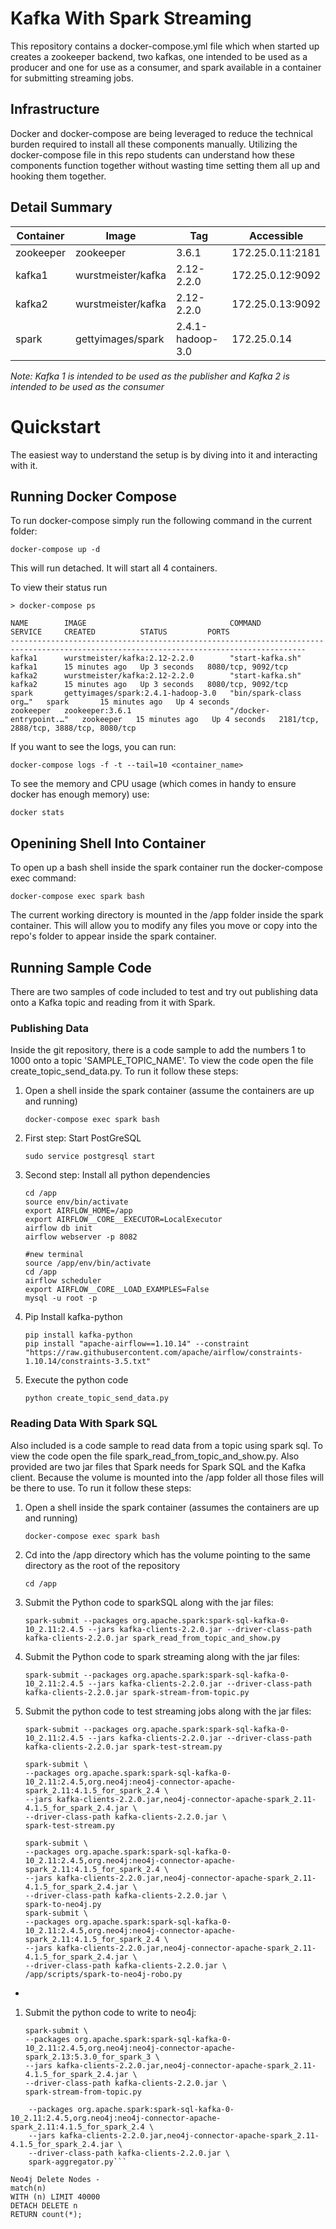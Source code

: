 # Kafka With Spark Streaming

This repository contains a docker-compose.yml file which when started up creates a zookeeper backend, two kafkas, one intended to be used as a producer and one for use as a consumer, and spark available in a container for submitting streaming jobs.

## Infrastructure

Docker and docker-compose are being leveraged to reduce the technical burden required to install all these components manually. Utilizing the docker-compose file in this repo students can understand how these components function together without wasting time setting them all up and hooking them together.

## Detail Summary

| Container | Image | Tag | Accessible |
|-|-|-|-|
| zookeeper | zookeeper | 3.6.1 | 172.25.0.11:2181 |
| kafka1 | wurstmeister/kafka | 2.12-2.2.0 | 172.25.0.12:9092 |
| kafka2 | wurstmeister/kafka | 2.12-2.2.0 | 172.25.0.13:9092 |
| spark | gettyimages/spark | 2.4.1-hadoop-3.0 | 172.25.0.14 |

_Note: Kafka 1 is intended to be used as the publisher and Kafka 2 is intended to be used as the consumer_

# Quickstart

The easiest way to understand the setup is by diving into it and interacting with it.

## Running Docker Compose

To run docker-compose simply run the following command in the current folder:

```
docker-compose up -d
```

This will run detached. It will start all 4 containers.

To view their status run

```
> docker-compose ps

NAME        IMAGE                                COMMAND                  SERVICE     CREATED          STATUS         PORTS
----------------------------------------------------------------------------------------------------------------------------------------
kafka1      wurstmeister/kafka:2.12-2.2.0        "start-kafka.sh"         kafka1      15 minutes ago   Up 3 seconds   8080/tcp, 9092/tcp
kafka2      wurstmeister/kafka:2.12-2.2.0        "start-kafka.sh"         kafka2      15 minutes ago   Up 3 seconds   8080/tcp, 9092/tcp
spark       gettyimages/spark:2.4.1-hadoop-3.0   "bin/spark-class org…"   spark       15 minutes ago   Up 4 seconds
zookeeper   zookeeper:3.6.1                      "/docker-entrypoint.…"   zookeeper   15 minutes ago   Up 4 seconds   2181/tcp, 2888/tcp, 3888/tcp, 8080/tcp
```

If you want to see the logs, you can run:

```
docker-compose logs -f -t --tail=10 <container_name>
```

To see the memory and CPU usage (which comes in handy to ensure docker has enough memory) use:

```
docker stats
```

## Openining Shell Into Container

To open up a bash shell inside the spark container run the docker-compose exec command:

```
docker-compose exec spark bash
```

The current working directory is mounted in the /app folder inside the spark container. This will allow you to modify any files you move or copy into the repo's folder to appear inside the spark container.

## Running Sample Code

There are two samples of code included to test and try out publishing data onto a Kafka topic and reading from it with Spark.

### Publishing Data

Inside the git repository, there is a code sample to add the numbers 1 to 1000 onto a topic 'SAMPLE_TOPIC_NAME'. To view the code open the file create_topic_send_data.py. To run it follow these steps:

1. Open a shell inside the spark container (assume the containers are up and running)
    ```
    docker-compose exec spark bash
    ```
1. First step: Start PostGreSQL
    ```
    sudo service postgresql start
    ```
1. Second step: Install all python dependencies
    ```
    cd /app
    source env/bin/activate
    export AIRFLOW_HOME=/app
    export AIRFLOW__CORE__EXECUTOR=LocalExecutor
    airflow db init
    airflow webserver -p 8082
    
    #new terminal
    source /app/env/bin/activate
    cd /app
    airflow scheduler
    export AIRFLOW__CORE__LOAD_EXAMPLES=False
    mysql -u root -p
    ```
1. Pip Install kafka-python
    ```
    pip install kafka-python
    pip install "apache-airflow==1.10.14" --constraint "https://raw.githubusercontent.com/apache/airflow/constraints-1.10.14/constraints-3.5.txt"
    ```
1. Execute the python code
    ```
    python create_topic_send_data.py
    ```

### Reading Data With Spark SQL

Also included is a code sample to read data from a topic using spark sql. To view the code open the file spark_read_from_topic_and_show.py. Also provided are two jar files that Spark needs for Spark SQL and the Kafka client. Because the volume is mounted into the /app folder all those files will be there to use. To run it follow these steps:

1. Open a shell inside the spark container (assumes the containers are up and running)
    ```
    docker-compose exec spark bash
    ```
1. Cd into the /app directory which has the volume pointing to the same directory as the root of the repository
    ```
    cd /app
    ```
1. Submit the Python code to sparkSQL along with the jar files:
    ```
    spark-submit --packages org.apache.spark:spark-sql-kafka-0-10_2.11:2.4.5 --jars kafka-clients-2.2.0.jar --driver-class-path kafka-clients-2.2.0.jar spark_read_from_topic_and_show.py
    ```
1. Submit the Python code to spark streaming along with the jar files:
    ```
    spark-submit --packages org.apache.spark:spark-sql-kafka-0-10_2.11:2.4.5 --jars kafka-clients-2.2.0.jar --driver-class-path kafka-clients-2.2.0.jar spark-stream-from-topic.py
    ```
1. Submit the python code to test streaming jobs along with the jar files:
    ```
    spark-submit --packages org.apache.spark:spark-sql-kafka-0-10_2.11:2.4.5 --jars kafka-clients-2.2.0.jar --driver-class-path kafka-clients-2.2.0.jar spark-test-stream.py

    spark-submit \
    --packages org.apache.spark:spark-sql-kafka-0-10_2.11:2.4.5,org.neo4j:neo4j-connector-apache-spark_2.11:4.1.5_for_spark_2.4 \
    --jars kafka-clients-2.2.0.jar,neo4j-connector-apache-spark_2.11-4.1.5_for_spark_2.4.jar \
    --driver-class-path kafka-clients-2.2.0.jar \
    spark-test-stream.py

    spark-submit \
    --packages org.apache.spark:spark-sql-kafka-0-10_2.11:2.4.5,org.neo4j:neo4j-connector-apache-spark_2.11:4.1.5_for_spark_2.4 \
    --jars kafka-clients-2.2.0.jar,neo4j-connector-apache-spark_2.11-4.1.5_for_spark_2.4.jar \
    --driver-class-path kafka-clients-2.2.0.jar \
    spark-to-neo4j.py
    spark-submit \
    --packages org.apache.spark:spark-sql-kafka-0-10_2.11:2.4.5,org.neo4j:neo4j-connector-apache-spark_2.11:4.1.5_for_spark_2.4 \
    --jars kafka-clients-2.2.0.jar,neo4j-connector-apache-spark_2.11-4.1.5_for_spark_2.4.jar \
    --driver-class-path kafka-clients-2.2.0.jar \
    /app/scripts/spark-to-neo4j-robo.py
+
    ```
1. Submit the python code to write to neo4j:    
    ```
    spark-submit \
    --packages org.apache.spark:spark-sql-kafka-0-10_2.11:2.4.5,org.neo4j:neo4j-connector-apache-spark_2.13:5.3.0_for_spark_3 \
    --jars kafka-clients-2.2.0.jar,neo4j-connector-apache-spark_2.11-4.1.5_for_spark_2.4.jar \
    --driver-class-path kafka-clients-2.2.0.jar \
    spark-stream-from-topic.py
    ```
```spark-submit \
    --packages org.apache.spark:spark-sql-kafka-0-10_2.11:2.4.5,org.neo4j:neo4j-connector-apache-spark_2.11:4.1.5_for_spark_2.4 \
    --jars kafka-clients-2.2.0.jar,neo4j-connector-apache-spark_2.11-4.1.5_for_spark_2.4.jar \
    --driver-class-path kafka-clients-2.2.0.jar \
    spark-aggregator.py```

Neo4j Delete Nodes - 
match(n)
WITH (n) LIMIT 40000
DETACH DELETE n
RETURN count(*);